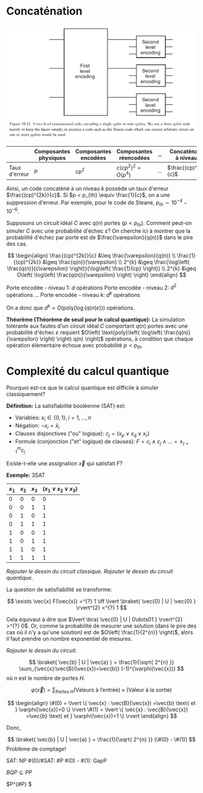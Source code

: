 # Concaténation

![|500](Attachements/Pasted%20image%2020241128090430.png)

|               | Composantes<br>physiques<br> | Composantes<br>encodées<br> | Composantes<br>réencodées | ... | Concaténation<br>à niveau k<br> |
| ------------- | ---------------------------- | --------------------------- | ------------------------- | --- | ------------------------------- |
| Taux d'erreur | $p$                          | $cp^{2}$                    | $c(cp^{2})^{2}=O(p^{4})$  | ... | $\frac{(cp)^{2k}}{c}$           |

Ainsi, un code concaténé à un niveau $k$ possède un taux d'erreur $\frac{(cp)^{2k}}{c}$. Si $p < p_{th} \equiv \frac{1}{c}$, on a une suppression d'erreur. Par exemple, pour le code de Steane, $p_{th} \sim 10^{-4} - 10^{-6}$.

Supposons un circuit idéal $C$ avec $q(n)$ portes ($p<p_{th}$). Comment peut-on simuler $C$ avec une probabilité d'échec $\varepsilon$? On cherche ici à montrer que la probabilité d'échec par porte est de $\frac{\varepsilon}{q(n)}$  dans le pire des cas.

$$
\begin{align}
\frac{(cp)^{2k}}{c} &\leq \frac{\varepsilon}{q(n)} \\
\frac{1}{(cp)^{2k}} &\geq \frac{q(n)}{\varepsilon} \\
2^{k} &\geq \frac{\log\left( \frac{q(n)}{c\varepsilon} \right)}{\log\left( \frac{1}{cp} \right)} \\
2^{k} &\geq O\left( \log\left( \frac{q(n)}{\varepsilon} \right) \right)
\end{align}
$$

Porte encodée - niveau 1: $d$ opérations
Porte encodée - niveau 2: $d^{2}$ opérations
...
Porte encodée - niveau k: $d^{k}$ opérations

On a donc que $d^{k} = O(\text{poly}(\log(q(n)\varepsilon)))$ opérations.

**Théorème (Théorème de seuil pour le calcul quantique):** La simulation tolérante aux fautes d'un circuit idéal $C$ comportant $q(n)$ portes avec une probabilité d'échec $\varepsilon$ requiert $O\left( \text{poly}\left( \log\left( \frac{q(n)}{\varepsilon} \right) \right) q(n) \right)$ opérations, à condition que chaque opération élémentaire échoue avec probabilité $p < p_{th}$.

# Complexité du calcul quantique

Pourquoi est-ce que le calcul quantique est difficile à simuler classiquement?

**Définition:** La satisfiabilité booléenne (SAT) est:

- Variables: $x_{i} \in \{ 0,1 \}, i=1,\dots,n$
- Négation: $\neg x_{i} = \bar{x}_{i}$
- Clauses disjonctives ("ou" logique): $c_{j} = (x_{p} \lor x_{q} \lor x_{r})$
- Formule (conjonction ("et" logique) de clauses): $F = c_{i} \land c_{j} \land \dots = \land_{j=1}^{m}c_{j}$

Existe-t-elle une assignation $\vec{x}$ qui satisfait $F$?

**Exemple:** 3SAT

| $x_{1}$ | $x_{2}$ | $x_{3}$ | $(x_{1}\lor x_{2}\lor x_{3})$ |
| ------- | ------- | ------- | ----------------------------- |
| 0       | 0       | 0       | 0                             |
| 0       | 0       | 1       | 1                             |
| 0       | 1       | 0       | 1                             |
| 0       | 1       | 1       | 1                             |
| 1       | 0       | 0       | 1                             |
| 1       | 0       | 1       | 1                             |
| 1       | 1       | 0       | 1                             |
| 1       | 1       | 1       | 1                             |

*Rajouter le dessin du circuit classique.*
*Rajouter le dessin du circuit quantique.*

La question de satisfiabilité se transforme:

$$
\exists \vec{x} F(\vec{x}) =^{?} 1 \iff \lvert \braket{ \vec{0} | U | \vec{0} } \rvert^{2} <^{?} 1
$$

Cela équivaut à dire que $\lvert \bra{ \vec{0} | U | 0\dots01 } \rvert^{2} >^{?} 0$. Or, comme la probabilité de mesurer une solution (dans le pire des cas où il n'y a qu'une solution) est de $O\left( \frac{1}{2^{n}} \right)$, alors il faut prendre un nombre exponentiel de mesures.

*Rajouter le dessin du circuit.* 

$$
\braket{ \vec{b} | U | \vec{a} } = \frac{1}{\sqrt{ 2^{n} }} \sum_{\vec{x}:\vec{B}(\vec{x})=\vec{b}} (-1)^{\varphi(\vec{x})}
$$
où $n$ est le nombre de portes $H$.

$$
\varphi(\vec{x}) = \sum_{\text{Portes H}} (\text{Valeurs à l'entrée}) \times (\text{Valeur à la sortie})
$$


$$
\begin{align}
\#(0) = \lvert \{ \vec{x} : \vec{B}(\vec{x}) =\vec{b} \text{ et } \varphi(\vec{x})=0 \} \rvert
\#(1) = \lvert \{ \vec{x} : \vec{B}(\vec{x}) =\vec{b} \text{ et } \varphi(\vec{x})=1 \} \rvert
\end{align}
$$

Donc,

$$
\braket{ \vec{b} | U | \vec{a} } = \frac{1}{\sqrt{ 2^{n} }} (\#(0) - \#(1))
$$
Problème de comptage!

SAT: NP
\#(0)/\#SAT: \#P
\#(0) - \#(1): GapP

$BQP \subseteq PP$

$P^{\#P} $